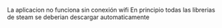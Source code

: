 La aplicacion no funciona sin conexión wifi
En principio todas las librerias de steam se deberian descargar automaticamente
